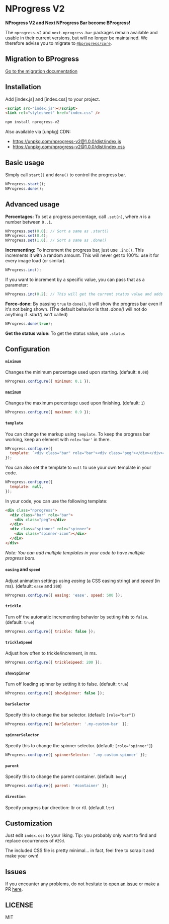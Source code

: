 # NProgress V2

**NProgress V2 and Next NProgress Bar become BProgress!**

The `nprogress-v2` and `next-nprogress-bar` packages remain available and usable in their current versions, but will no longer be maintained. We therefore advise you to migrate to [`@bprogress/core`](https://www.npmjs.com/package/@bprogress/core).

## Migration to BProgress

[Go to the migration documentation](https://bprogress.vercel.app/docs/migration)

## Installation

Add [index.js] and [index.css] to your project.

```html
<script src="index.js"></script>
<link rel="stylesheet" href="index.css" />
```

```bash
npm install nprogress-v2
```

Also available via [unpkg] CDN:

- https://unpkg.com/nprogress-v2@1.0.0/dist/index.js
- https://unpkg.com/nprogress-v2@1.0.0/dist/index.css

## Basic usage

Simply call `start()` and `done()` to control the progress bar.

```js
NProgress.start();
NProgress.done();
```

## Advanced usage

**Percentages:** To set a progress percentage, call `.set(n)`, where _n_ is a
number between `0..1`.

```js
NProgress.set(0.0); // Sort a same as .start()
NProgress.set(0.4);
NProgress.set(1.0); // Sort a same as .done()
```

**Incrementing:** To increment the progress bar, just use `.inc()`. This
increments it with a random amount. This will never get to 100%: use it for
every image load (or similar).

```js
NProgress.inc();
```

If you want to increment by a specific value, you can pass that as a parameter:

```js
NProgress.inc(0.2); // This will get the current status value and adds 0.2 until status is 0.994
```

**Force-done:** By passing `true` to `done()`, it will show the progress bar
even if it's not being shown. (The default behavior is that _.done()_ will not
do anything if _.start()_ isn't called)

```js
NProgress.done(true);
```

**Get the status value:** To get the status value, use `.status`

## Configuration

#### `minimum`

Changes the minimum percentage used upon starting. (default: `0.08`)

```js
NProgress.configure({ minimum: 0.1 });
```

#### `maximum`

Changes the maximum percentage used upon finishing. (default: `1`)

```js
NProgress.configure({ maximum: 0.9 });
```

#### `template`

You can change the markup using `template`. To keep the progress
bar working, keep an element with `role='bar'` in there.

```js
NProgress.configure({
  template: `<div class="bar" role="bar"><div class="peg"></div></div><div class="spinner" role="spinner"><div class="spinner-icon"></div></div>`,
});
```

You can also set the template to `null` to use your own template in your code.

```js
NProgress.configure({
  template: null,
});
```

In your code, you can use the following template:

```html
<div class="nprogress">
  <div class="bar" role="bar">
    <div class="peg"></div>
  </div>
  <div class="spinner" role="spinner">
    <div class="spinner-icon"></div>
  </div>
</div>
```

_Note: You can add multiple templates in your code to have multiple progress bars._

#### `easing` and `speed`

Adjust animation settings using _easing_ (a CSS easing string) and _speed_ (in ms). (default: `ease` and `200`)

```js
NProgress.configure({ easing: 'ease', speed: 500 });
```

#### `trickle`

Turn off the automatic incrementing behavior by setting this to `false`. (default: `true`)

```js
NProgress.configure({ trickle: false });
```

#### `trickleSpeed`

Adjust how often to trickle/increment, in ms.

```js
NProgress.configure({ trickleSpeed: 200 });
```

#### `showSpinner`

Turn off loading spinner by setting it to false. (default: `true`)

```js
NProgress.configure({ showSpinner: false });
```

#### `barSelector`

Specify this to change the bar selector. (default: `[role="bar"]`)

```js
NProgress.configure({ barSelector: '.my-custom-bar' });
```

#### `spinnerSelector`

Specify this to change the spinner selector. (default: `[role="spinner"]`)

```js
NProgress.configure({ spinnerSelector: '.my-custom-spinner' });
```

#### `parent`

Specify this to change the parent container. (default: `body`)

```js
NProgress.configure({ parent: '#container' });
```

#### `direction`

Specify progress bar direction: ltr or rtl. (default `ltr`)

## Customization

Just edit `index.css` to your liking. Tip: you probably only want to find
and replace occurrences of `#29d`.

The included CSS file is pretty minimal... in fact, feel free to scrap it and make your own!

## Issues

If you encounter any problems, do not hesitate to [open an issue](https://github.com/Skyleen77/nprogress-v2/issues) or make a PR [here](https://github.com/Skyleen77/nprogress-v2).

## LICENSE

MIT
